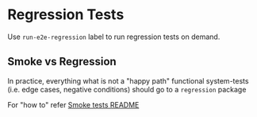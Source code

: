 # Regression Tests

Use `run-e2e-regression` label to run regression tests on demand.

## Smoke vs Regression

In practice, everything what is not a "happy path" functional system-tests (i.e. edge cases, negative conditions) should go to a `regression` package

For "how to" refer [Smoke tests README](../../smoke/cre/README.md)
